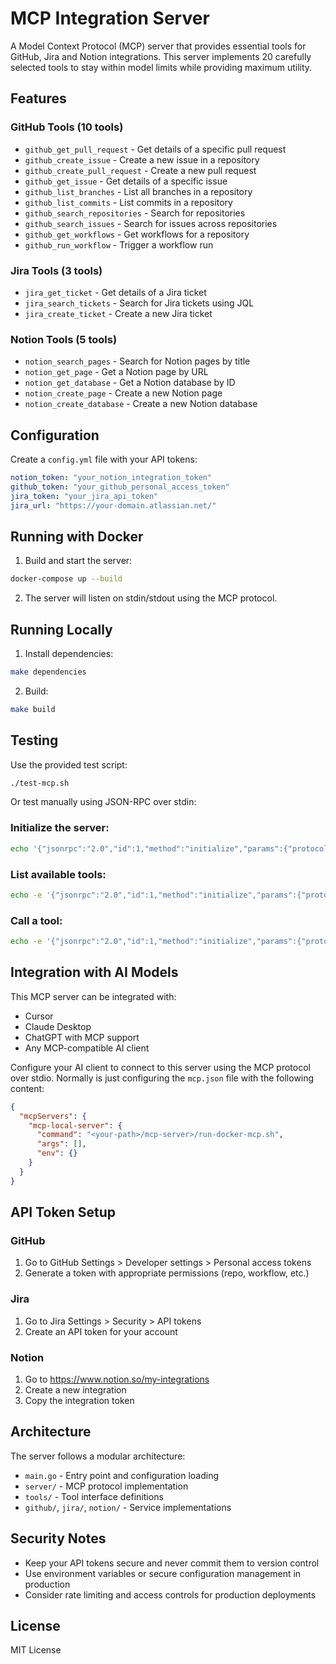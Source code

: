 # MCP Integration Server

A Model Context Protocol (MCP) server that provides essential tools for GitHub, Jira and Notion integrations. This server implements 20 carefully selected tools to stay within model limits while providing maximum utility.

## Features

### GitHub Tools (10 tools)

- `github_get_pull_request` - Get details of a specific pull request
- `github_create_issue` - Create a new issue in a repository
- `github_create_pull_request` - Create a new pull request
- `github_get_issue` - Get details of a specific issue
- `github_list_branches` - List all branches in a repository
- `github_list_commits` - List commits in a repository
- `github_search_repositories` - Search for repositories
- `github_search_issues` - Search for issues across repositories
- `github_get_workflows` - Get workflows for a repository
- `github_run_workflow` - Trigger a workflow run

### Jira Tools (3 tools)

- `jira_get_ticket` - Get details of a Jira ticket
- `jira_search_tickets` - Search for Jira tickets using JQL
- `jira_create_ticket` - Create a new Jira ticket

### Notion Tools (5 tools)

- `notion_search_pages` - Search for Notion pages by title
- `notion_get_page` - Get a Notion page by URL
- `notion_get_database` - Get a Notion database by ID
- `notion_create_page` - Create a new Notion page
- `notion_create_database` - Create a new Notion database

## Configuration

Create a `config.yml` file with your API tokens:

```yaml
notion_token: "your_notion_integration_token"
github_token: "your_github_personal_access_token"
jira_token: "your_jira_api_token"
jira_url: "https://your-domain.atlassian.net/"
```

## Running with Docker

1. Build and start the server:

```bash
docker-compose up --build
```

2. The server will listen on stdin/stdout using the MCP protocol.

## Running Locally

1. Install dependencies:

```bash
make dependencies
```

2. Build:

```bash
make build
```

## Testing

Use the provided test script:

```bash
./test-mcp.sh
```

Or test manually using JSON-RPC over stdin:

### Initialize the server:

```bash
echo '{"jsonrpc":"2.0","id":1,"method":"initialize","params":{"protocolVersion":"2024-11-05","capabilities":{},"clientInfo":{"name":"test-client","version":"1.0.0"}}}' | ./mcp-server
```

### List available tools:

```bash
echo -e '{"jsonrpc":"2.0","id":1,"method":"initialize","params":{"protocolVersion":"2024-11-05","capabilities":{},"clientInfo":{"name":"test-client","version":"1.0.0"}}}\n{"jsonrpc":"2.0","id":2,"method":"tools/list"}' | ./mcp-server
```

### Call a tool:

```bash
echo -e '{"jsonrpc":"2.0","id":1,"method":"initialize","params":{"protocolVersion":"2024-11-05","capabilities":{},"clientInfo":{"name":"test-client","version":"1.0.0"}}}\n{"jsonrpc":"2.0","id":2,"method":"tools/call","params":{"name":"github_search_repositories","arguments":{"query":"golang mcp"}}}' | ./mcp-server
```

## Integration with AI Models

This MCP server can be integrated with:

- Cursor
- Claude Desktop
- ChatGPT with MCP support
- Any MCP-compatible AI client

Configure your AI client to connect to this server using the MCP protocol over stdio. Normally is just configuring the `mcp.json` file with the following content:

```json
{
  "mcpServers": {
    "mcp-local-server": {
      "command": "<your-path>/mcp-server>/run-docker-mcp.sh",
      "args": [],
      "env": {}
    }
  }
}
```

## API Token Setup

### GitHub

1. Go to GitHub Settings > Developer settings > Personal access tokens
2. Generate a token with appropriate permissions (repo, workflow, etc.)

### Jira

1. Go to Jira Settings > Security > API tokens
2. Create an API token for your account

### Notion

1. Go to https://www.notion.so/my-integrations
2. Create a new integration
3. Copy the integration token

## Architecture

The server follows a modular architecture:

- `main.go` - Entry point and configuration loading
- `server/` - MCP protocol implementation
- `tools/` - Tool interface definitions
- `github/`, `jira/`, `notion/` - Service implementations

## Security Notes

- Keep your API tokens secure and never commit them to version control
- Use environment variables or secure configuration management in production
- Consider rate limiting and access controls for production deployments

## License

MIT License
